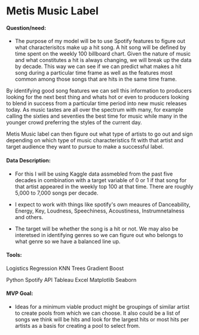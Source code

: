 # Metis Music Label


#### Question/need:
* The purpose of my model will be to use Spotify features to figure out what characterisitcs make up a hit song.  A hit song will be defined by time spent on the weekly 100 billboard chart.  Given the nature of music and what constitutes a hit is always changing, we will break up the data by decade.  This way we can see if we can predict what makes a hit song during a particular time frame as well as the features most common among those songs that are hits in the same time frame.

By identifying good song features we can sell this information to producers looking for the next best thing and whats hot or even to producers looking to blend in success from a particular time period into new music releases today. As music tastes are all over the spectrum with many, for example calling the sixties and seventies the best time for music while many in the younger crowd preferring the styles of the current day. 

Metis Music label can then figure out what type of artists to go out and sign depending on which type of music characteristics fit with that artist and target audience they want to pursue to make a successful label. 

#### Data Description:
* For this I will be using Kaggle data assmebled from the past five decades in combination with a target variable of 0 or 1 if that song for that artist appeared in the weekly top 100 at that time. There are roughly 5,000 to 7,000 songs per decade.  

* I expect to work with things like spotify's own meaures of Danceability, Energy, Key, Loudness, Speechiness, Acoustiness, Instrumnetalness and others.  

* The target will be whether the song is a hit or not.  We may also be interetsed in identifying genres so we can figure out who belongs to what genre so we have a balanced line up. 

#### Tools:
Logistics Regression
KNN
Trees
Gradient Boost

Python
Spotify API
Tableau
Excel
Matplotlib
Seaborn


#### MVP Goal:
* Ideas for a minimum viable product might be groupings of similar artist to create pools from which we can choose.  It also could be a list of songs we think will be hits and look for the largest hits or most hits per artists as a basis for creating a pool to select from.
